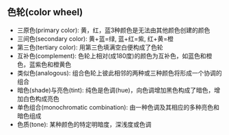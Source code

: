 ## 色轮(color wheel)

- 三原色(primary color): 黄，红，蓝3种颜色是无法由其他颜色创建的颜色
- 三间色(secondary color): 黄+蓝=绿, 蓝+红=紫, 红+黄=橙
- 第三色(tertiary color): 用第三色填满空白便构成了色轮
- 互补色(complement): 色轮上相对(成180度)的颜色为互补色，如蓝色和橙色，蓝紫色和橙黄色
- 类似色(analogous): 组合色轮上彼此相邻的两种或三种颜色将形成一个协调的组合
- 暗色(shade)与亮色(tint): 纯色是色调(hue)，向色调增加黑色构成了暗色，增加白色构成亮色
- 单色组合(monochromatic combination): 由一种色调及其相应的多种亮色和暗色组成
- 色质(tone): 某种颜色的特定明暗度，深浅度或色调

